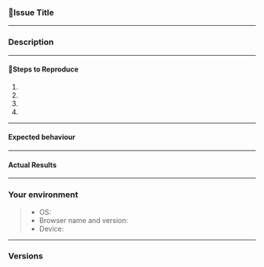 ### **🐞Issue Title**

---
### **Description**


---
#### **👣Steps to Reproduce**

1.
2.
3.
4.

---
#### **Expected behaviour**

---
#### **Actual Results**

---
### **Your environment**
> * OS: <!--[e.g. Ubuntu 5.4.0-26-generic x86_64 / Windows 1904 ...]-->
> * Browser name and version:
> * Device: 
---
### **Versions**
